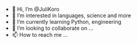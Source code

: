 - 👋 Hi, I’m @JuliKoro
- 👀 I’m interested in languages, science and more 
- 🌱 I’m currently learning Python, engineering 
- 💞️ I’m looking to collaborate on ...
- 📫 How to reach me ...

<!---
JuliKoro/JuliKoro is a ✨ special ✨ repository because its `README.md` (this file) appears on your GitHub profile.
You can click the Preview link to take a look at your changes.
--->
